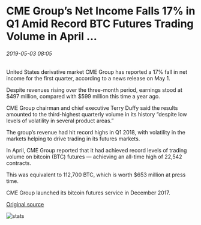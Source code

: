 # CME Group’s Net Income Falls 17% in Q1 Amid Record BTC Futures Trading Volume in April ...

###### 2019-05-03 08:05

United States derivative market CME Group has reported a 17% fall in net income for the first quarter, according to a news release on May 1.

Despite revenues rising over the three-month period, earnings stood at $497 million, compared with $599 million this time a year ago.

CME Group chairman and chief executive Terry Duffy said the results amounted to the third-highest quarterly volume in its history “despite low levels of volatility in several product areas.”

The group’s revenue had hit record highs in Q1 2018, with volatility in the markets helping to drive trading in its futures markets.

In April, CME Group reported that it had achieved record levels of trading volume on bitcoin (BTC) futures — achieving an all-time high of 22,542 contracts.

This was equivalent to 112,700 BTC, which is worth $653 million at press time.

CME Group launched its bitcoin futures service in December 2017.

[Original source](https://cointelegraph.com/news/cme-groups-net-income-falls-17-in-q1-amid-record-btc-futures-trading-volume-in-april)

![stats](https://c.statcounter.com/11760860/0/a89fa40b/1/ "stats")